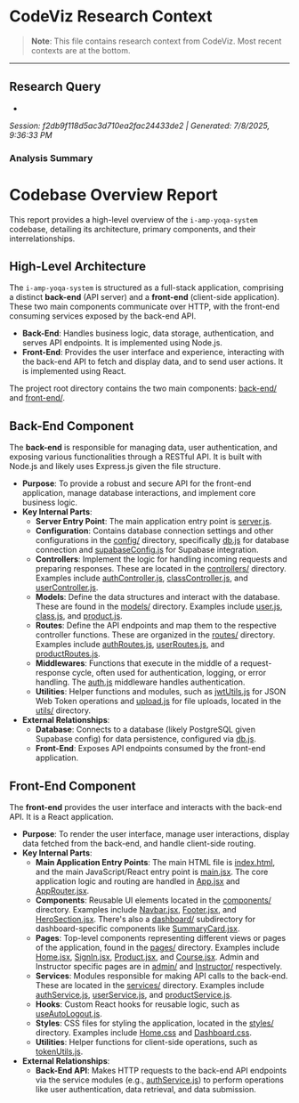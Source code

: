 # CodeViz Research Context

> **Note**: This file contains research context from CodeViz. Most recent contexts are at the bottom.

---

## Research Query

-

*Session: f2db9f118d5ac3d710ea2fac24433de2 | Generated: 7/8/2025, 9:36:33 PM*

### Analysis Summary

# Codebase Overview Report

This report provides a high-level overview of the `i-amp-yoqa-system` codebase, detailing its architecture, primary components, and their interrelationships.

## High-Level Architecture

The `i-amp-yoqa-system` is structured as a full-stack application, comprising a distinct **back-end** (API server) and a **front-end** (client-side application). These two main components communicate over HTTP, with the front-end consuming services exposed by the back-end API.

*   **Back-End**: Handles business logic, data storage, authentication, and serves API endpoints. It is implemented using Node.js.
*   **Front-End**: Provides the user interface and experience, interacting with the back-end API to fetch and display data, and to send user actions. It is implemented using React.

The project root directory contains the two main components: [back-end/](back-end/) and [front-end/](front-end/).

## Back-End Component

The **back-end** is responsible for managing data, user authentication, and exposing various functionalities through a RESTful API. It is built with Node.js and likely uses Express.js given the file structure.

*   **Purpose**: To provide a robust and secure API for the front-end application, manage database interactions, and implement core business logic.
*   **Key Internal Parts**:
    *   **Server Entry Point**: The main application entry point is [server.js](back-end/server.js).
    *   **Configuration**: Contains database connection settings and other configurations in the [config/](back-end/config/) directory, specifically [db.js](back-end/config/db.js) for database connection and [supabaseConfig.js](back-end/config/supabaseConfig.js) for Supabase integration.
    *   **Controllers**: Implement the logic for handling incoming requests and preparing responses. These are located in the [controllers/](back-end/controllers/) directory. Examples include [authController.js](back-end/controllers/authController.js), [classController.js](back-end/controllers/classController.js), and [userController.js](back-end/controllers/userController.js).
    *   **Models**: Define the data structures and interact with the database. These are found in the [models/](back-end/models/) directory. Examples include [user.js](back-end/models/user.js), [class.js](back-end/models/class.js), and [product.js](back-end/models/product.js).
    *   **Routes**: Define the API endpoints and map them to the respective controller functions. These are organized in the [routes/](back-end/routes/) directory. Examples include [authRoutes.js](back-end/routes/authRoutes.js), [userRoutes.js](back-end/routes/userRoutes.js), and [productRoutes.js](back-end/routes/productRoutes.js).
    *   **Middlewares**: Functions that execute in the middle of a request-response cycle, often used for authentication, logging, or error handling. The [auth.js](back-end/middlewares/auth.js) middleware handles authentication.
    *   **Utilities**: Helper functions and modules, such as [jwtUtils.js](back-end/utils/jwtUtils.js) for JSON Web Token operations and [upload.js](back-end/utils/upload.js) for file uploads, located in the [utils/](back-end/utils/) directory.
*   **External Relationships**:
    *   **Database**: Connects to a database (likely PostgreSQL given Supabase config) for data persistence, configured via [db.js](back-end/config/db.js).
    *   **Front-End**: Exposes API endpoints consumed by the front-end application.

## Front-End Component

The **front-end** provides the user interface and interacts with the back-end API. It is a React application.

*   **Purpose**: To render the user interface, manage user interactions, display data fetched from the back-end, and handle client-side routing.
*   **Key Internal Parts**:
    *   **Main Application Entry Points**: The main HTML file is [index.html](front-end/index.html), and the main JavaScript/React entry point is [main.jsx](front-end/src/main.jsx). The core application logic and routing are handled in [App.jsx](front-end/src/App.jsx) and [AppRouter.jsx](front-end/src/AppRouter.jsx).
    *   **Components**: Reusable UI elements located in the [components/](front-end/src/components/) directory. Examples include [Navbar.jsx](front-end/src/components/Navbar.jsx), [Footer.jsx](front-end/src/components/Footer.jsx), and [HeroSection.jsx](front-end/src/components/HeroSection.jsx). There's also a [dashboard/](front-end/src/components/dashboard/) subdirectory for dashboard-specific components like [SummaryCard.jsx](front-end/src/components/dashboard/SummaryCard.jsx).
    *   **Pages**: Top-level components representing different views or pages of the application, found in the [pages/](front-end/src/pages/) directory. Examples include [Home.jsx](front-end/src/pages/Home.jsx), [SignIn.jsx](front-end/src/pages/SignIn.jsx), [Product.jsx](front-end/src/pages/Product.jsx), and [Course.jsx](front-end/src/pages/Course.jsx). Admin and Instructor specific pages are in [admin/](front-end/src/pages/admin/) and [Instructor/](front-end/src/pages/Instructor/) respectively.
    *   **Services**: Modules responsible for making API calls to the back-end. These are located in the [services/](front-end/src/services/) directory. Examples include [authService.js](front-end/src/services/authService.js), [userService.js](front-end/src/services/userService.js), and [productService.js](front-end/src/services/productService.js).
    *   **Hooks**: Custom React hooks for reusable logic, such as [useAutoLogout.js](front-end/src/hooks/useAutoLogout.js).
    *   **Styles**: CSS files for styling the application, located in the [styles/](front-end/src/styles/) directory. Examples include [Home.css](front-end/src/styles/Home.css) and [Dashboard.css](front-end/src/styles/Dashboard.css).
    *   **Utilities**: Helper functions for client-side operations, such as [tokenUtils.js](front-end/src/utils/tokenUtils.js).
*   **External Relationships**:
    *   **Back-End API**: Makes HTTP requests to the back-end API endpoints via the service modules (e.g., [authService.js](front-end/src/services/authService.js)) to perform operations like user authentication, data retrieval, and data submission.

